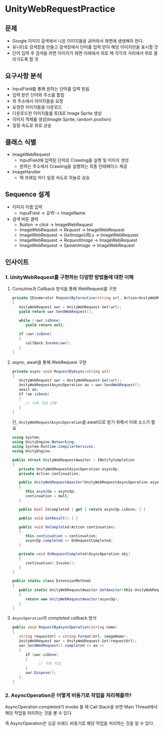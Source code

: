 # UnityWebRequestPractice

## 문제

- Google 이미지 검색에서 나온 이미지들을 긁어와서 화면에 생생해야 한다.
- 유니티로 검색창을 만들고 검색창에서 단어를 입력 받아 해당 이미지만을 표시할 것
- 단어 입력 후 검색을 하면 이미지가 화면 아래에서 위로 제 각각의 거리에서 위로 올라가도록 할 것

## 요구사항 분석
- InputField를 통해 원하는 단어를 입력 받음
- 입력 받은 단어와 주소를 합침
- 위 주소에서 이미지들을 요청
- 요청한 이미지들을 다운로드
- 다운로드한 이미지들를 토대로 Image Sprite 생성
- 이미지 객체를 생성(Imagte Sprite, random position) 
- 일정 속도로 위로 상승

## 클래스 식별
- ImageWebRequest
   - InputField에 입력된 단어로 Crawling을 실행 및 이미지 생성
   - 원하는 주소에서 Crawling을 실행하는 최종 인테페이스 제공
- ImageHandler
   - 매 프레임 마다 일정 속도로 하늘로 상승

## Sequence 설계
- 이미지 이름 입력
   - InputField -> *입력* -> ImageName
- 검색 버튼 클릭
   - Button -> *click* -> ImageWebRequest
   - ImageWebRequest -> *Request* -> ImageWebRequest
   - ImageWebRequest -> *GetImageURLs* -> ImageWebRequest
   - ImageWebRequest -> *RequestImage* -> ImageWebRequest
   - ImageWebRequest -> *SpawnImage* -> ImageWebRequest

## 인사이트
### 1. UnityWebRequest를 구현하는 다양한 방법들에 대한 이해

1. Coroutine과 Callback 방식을 통해 WebRequest를 구현
   ``` C#
   private IEnumerator RequestByCoroutine(string url, Action<UnityWebRequest> callBack)
   {
      UnityWebRequest uwr = UnityWebRequest.Get(url);
      yield return uwr.SendWebRequest();

      while (!uwr.isDone)
         yield return null;
      
      if (uwr.isDone)
      {
         callBack.Invoke(uwr);
      }
   }
   ```
2. async, await을 통해 WebRequest 구현
   ``` C#
   private async void RequestByAsync(string url)
   {
      UnityWebRequest uwr = UnityWebRequest.Get(url);
      UnityWebRequestAsyncOperation ao = uwr.SendWebRequest();
      await ao;
      if (ao.isDone)
      {
         // 이후 작업 진행
      }
   }
   ```
   단, `UnityWebRequestAsyncOperation`을 await으로 받기 위해서 아래 소스가 필요
   ``` C#
   using System;
   using UnityEngine.Networking;
   using System.Runtime.CompilerServices;
   using UnityEngine;

   public struct UnityWebRequestAwaiter : INotifyCompletion
   {
      private UnityWebRequestAsyncOperation asyncOp;
      private Action continuation;

      public UnityWebRequestAwaiter(UnityWebRequestAsyncOperation asyncOp)
      {
         this.asyncOp = asyncOp;
         continuation = null;
      }

      public bool IsCompleted { get { return asyncOp.isDone; } }

      public void GetResult() { }

      public void OnCompleted(Action continuation)
      {
         this.continuation = continuation;
         asyncOp.completed += OnRequestCompleted;
      }

      private void OnRequestCompleted(AsyncOperation obj)
      {
         continuation?.Invoke();
      }
   }

   public static class ExtensionMethods
   {
      public static UnityWebRequestAwaiter GetAwaiter(this UnityWebRequestAsyncOperation asyncOp)
      {
         return new UnityWebRequestAwaiter(asyncOp);
      }
   }
   ```
3. `AsyncOperation`의 completed callback 방식
   ``` C#
   public void RequestByAsyncOperation(string name)
   {
      string requestUrl = string.Format(Url, imageName);
      UnityWebRequest uwr = UnityWebRequest.Get(requestUrl);
      uwr.SendWebRequest().completed += ao => 
      {
         if (uwr.isDone)
         {
               // 이후 작업
         }
         uwr.Dispose();
      };
   }
   ```

### 2. AsyncOperation은 어떻게 비동기로 작업을 처리해줄까?

AsyncOperation.completed가 invoke 될 때 Call Stack을 보면 Main Thread에서 해당 작업을 처리하는 것을 볼 수 있다.

즉 AsyncOperation은 싱글 쓰레드 비동기로 해당 작업을 처리하는 것을 알 수 있다.